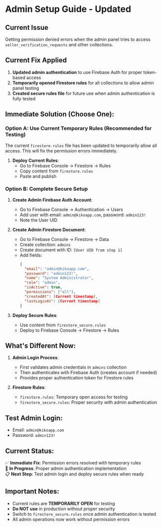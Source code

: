 # Admin Setup Guide - Updated

## Current Issue
Getting permission denied errors when the admin panel tries to access `seller_verification_requests` and other collections.

## Current Fix Applied
1. **Updated admin authentication** to use Firebase Auth for proper token-based access
2. **Temporarily opened Firestore rules** for all collections to allow admin panel testing
3. **Created secure rules file** for future use when admin authentication is fully tested

## Immediate Solution (Choose One):

### Option A: Use Current Temporary Rules (Recommended for Testing)
The current `firestore.rules` file has been updated to temporarily allow all access. This will fix the permission errors immediately.

1. **Deploy Current Rules**: 
   - Go to Firebase Console → Firestore → Rules
   - Copy content from `firestore.rules` 
   - Paste and publish

### Option B: Complete Secure Setup
1. **Create Admin Firebase Auth Account**:
   - Go to Firebase Console → Authentication → Users
   - Add user with email: `admin@kikoapp.com`, password: `admin123!`
   - Note the User UID

2. **Create Admin Firestore Document**:
   - Go to Firebase Console → Firestore → Data
   - Create collection: `admins`
   - Create document with ID: `[User UID from step 1]`
   - Add fields:
     ```json
     {
       "email": "admin@kikoapp.com",
       "password": "admin123!",
       "name": "System Administrator",
       "role": "admin",
       "isActive": true,
       "permissions": ["all"],
       "createdAt": [Current timestamp],
       "lastLoginAt": [Current timestamp]
     }
     ```

3. **Deploy Secure Rules**:
   - Use content from `firestore_secure.rules`
   - Deploy to Firebase Console → Firestore → Rules

## What's Different Now:

1. **Admin Login Process**:
   - First validates admin credentials in `admins` collection
   - Then authenticates with Firebase Auth (creates account if needed)
   - Provides proper authentication token for Firestore rules

2. **Firestore Rules**:
   - `firestore.rules`: Temporary open access for testing
   - `firestore_secure.rules`: Proper security with admin authentication

## Test Admin Login:
- Email: `admin@kikoapp.com`
- Password: `admin123!`

## Current Status:
✅ **Immediate Fix**: Permission errors resolved with temporary rules  
🔄 **In Progress**: Proper admin authentication implementation  
📋 **Next Step**: Test admin login and deploy secure rules when ready  

## Important Notes:
- Current rules are **TEMPORARILY OPEN** for testing
- **Do NOT use** in production without proper security
- Switch to `firestore_secure.rules` once admin authentication is tested
- All admin operations now work without permission errors 